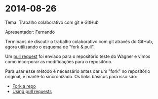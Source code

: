# 2014-08-26

Tema: Trabalho colaborativo com git e GitHub

Apresentador: Fernando

Terminaos de discutir o  trabalho colaborativo com git através do
GitHub, agora utilizando o esquema de "fork & pull".

Um [pull request][1] foi enviado para o repositório teste do Wagner e vimos
como incorporar as modificações para o repositório.

Para usar esse método é necessário antes dar um "fork" no repositório
original, e mantê-lo sincronizado. Os links básicos para isso são:

- [Fork a repo][2]
- [Using pull requests][3]


[1]: http://github.com/wbonat/teste/pull/1
[2]: https://help.github.com/articles/fork-a-repo
[3]: https://help.github.com/articles/using-pull-requests

